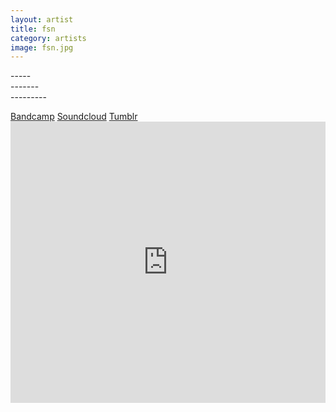 ```yaml
---
layout: artist
title: fsn
category: artists
image: fsn.jpg
---
```

<p>-----<br>
-------<br>
---------</p>
<a href="http://fivesevennine.bandcamp.com/">Bandcamp</a> 
<a href="http://soundcloud.com/579">Soundcloud</a> 
<a href="http://fvesvnnne.tumblr.com">Tumblr</a> 
<iframe width="100%" height="450" scrolling="no" frameborder="no" src="https://w.soundcloud.com/player/?url=https%3A//api.soundcloud.com/users/489155&amp;color=999999&amp;auto_play=false&amp;hide_related=true&amp;show_artwork=false"></iframe>
